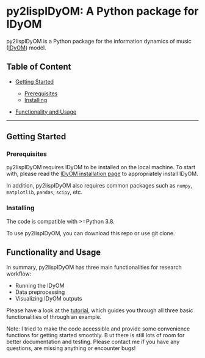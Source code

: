 # py2lispIDyOM: A Python package for IDyOM

py2lispIDyOM is a Python package for the information dynamics of music ([IDyOM](https://github.com/mtpearce/idyom/))
model.

## Table of Content

- [Getting Started](#getting-started)
  - [Prerequisites](#prerequisites)
  - [Installing](#installing)


- [Functionality and Usage](#functionality-and-usage)

---

## Getting Started

### Prerequisites

py2lispIDyOM requires IDyOM to be installed on the local machine. To start with, please read
the [IDyOM installation page](https://github.com/mtpearce/idyom/wiki/Installation) to appropriately install IDyOM.

In addition, py2lispIDyOM also requires common packages such as `numpy`, `matplotlib`, `pandas`, `scipy`, etc.

### Installing

The code is compatible with >=Python 3.8.

To use py2lispIDyOM, you can download this repo or use git clone.

## Functionality and Usage

In summary, py2lispIDyOM has three main functionalities for research workflow:

- Running the IDyOM
- Data preprocessing
- Visualizing IDyOM outputs

Please have a look at the [tutorial](tutorial/), which guides you through all three basic functionalities of through an
example.


Note: I tried to make the code accessible and provide some convenience functions for getting started smoothly. B ut
there is still lots of room for better documentation and testing. Please contact me if you have any questions, are
missing anything or encounter bugs!

